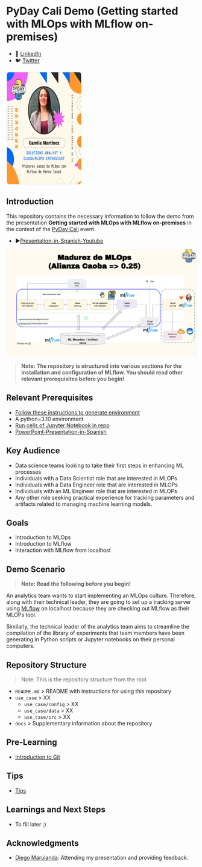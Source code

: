 # PyDay Cali  Demo (Getting started with MLOps with MLflow on-premises)

- 💼 [LinkedIn](https://www.linkedin.com/in/kamymartinez/)
- 🐦 [Twitter](https://twitter.com/KamyBytes)

<img src="./docs/readme/PyDayCali-CM.png" alt="PyDayCali-Card" width="200" height="300">

## Introduction

This repository contains the necessary information to follow the demo from the presentation **Getting started with MLOps with MLflow on-premises** in the context of the [PyDay Cali](https://calidev.co/eventos/pyday/cali-2023/) event.

- ▶️[Presentation-in-Spanish-Youtube](https://youtu.be/cEpjQGdwMJQ?t=1955)

![MLOPs_socre](./docs/readme/MLOps_score.png)

> **Note: The repository is structured into various sections for the installation and configuration of MLflow. You should read other relevant prerequisites before you begin!**

## Relevant Prerequisites
- [Follow these instructions to generate environment](https://docs.google.com/document/d/1cKt_1HJ4R_A4a8m9L3SW7RYCPYqYkyrUGv_dk4XTB8c/edit?usp=sharing)
- A python=3.10 environment
- [Run cells of Jupyter Notebook in repo](./use_case/notebook/MLflow_Local.ipynb)
- [PowerPoint-Presentation-in-Spanish](https://docs.google.com/presentation/d/1B4s1wYS_IuFgmeCPmgrnu1IGfCIbPvm7DJwaLaY-S_k/edit?usp=sharing)

## Key Audience
- Data science teams looking to take their first steps in enhancing ML processes
- Individuals with a Data Scientist role that are interested in MLOPs
- Individuals with a Data Engineer role that are interested in MLOPs
- Individuals with an ML Engineer role that are interested in MLOPs
- Any other role seeking practical experience for tracking parameters and artifacts related to managing machine learning models.

## Goals
- Introduction to MLOps
- Introduction to MLflow
- Interaction with MLflow from localhost

## Demo Scenario
> **Note: Read the following before you begin!**

An analytics team wants to start implementing an MLOps culture. Therefore, along with their technical leader, they are going to set up a tracking server using [MLflow](https://mlflow.org/docs/latest/what-is-mlflow.html) on localhost because they are checking out MLflow as their MLOPs tool.

Similarly, the technical leader of the analytics team aims to streamline the compilation of the library of experiments that team members have been generating in Python scripts or Jupyter notebooks on their personal computers.

## Repository Structure
> Note: This is the repository structure from the root

- `README.md` > README with instructions for using this repository
- `use_case` > XX
   - `use_case/config` > XX
   - `use_case/data` > XX
   - `use_case/src` > XX
- `docs` > Supplementary information about the repository

## Pre-Learning

- [Introduction to Git](https://www.youtube.com/watch?v=uR6G2v_WsRA&ab_channel=DavidMahler)


## Tips
- [Tips](https://docs.google.com/document/d/1cKt_1HJ4R_A4a8m9L3SW7RYCPYqYkyrUGv_dk4XTB8c/edit?usp=sharing)

## Learnings and Next Steps

- To fill later ;)

## Acknowledgments

- [Diego Marulanda](https://www.linkedin.com/in/diegomarulandabarrientos/): Attending my presentation and providing feedback.


